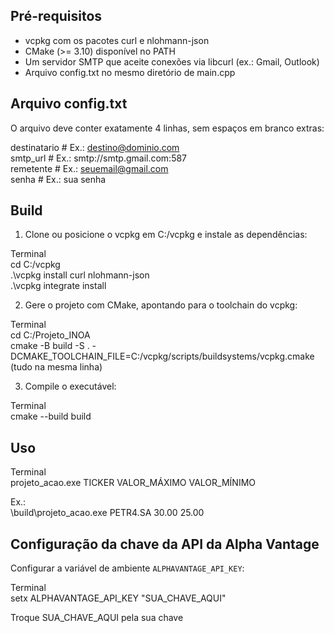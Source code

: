 ## Pré-requisitos

* vcpkg com os pacotes curl e nlohmann-json
* CMake (>= 3.10) disponível no PATH
* Um servidor SMTP que aceite conexões via libcurl (ex.: Gmail, Outlook)
* Arquivo config.txt no mesmo diretório de main.cpp

## Arquivo config.txt

O arquivo deve conter exatamente 4 linhas, sem espaços em branco extras:

destinatario    # Ex.: destino@dominio.com  
smtp_url        # Ex.: smtp://smtp.gmail.com:587  
remetente       # Ex.: seuemail@gmail.com  
senha           # Ex.: sua senha  


## Build

1. Clone ou posicione o vcpkg em C:/vcpkg e instale as dependências:

Terminal  
   cd C:/vcpkg  
   .\vcpkg install curl nlohmann-json  
   .\vcpkg integrate install  


2. Gere o projeto com CMake, apontando para o toolchain do vcpkg:

Terminal  
   cd C:/Projeto_INOA  
   cmake -B build -S . -DCMAKE_TOOLCHAIN_FILE=C:/vcpkg/scripts/buildsystems/vcpkg.cmake (tudo na mesma linha)



3. Compile o executável:

Terminal  
   cmake --build build

## Uso

Terminal  
    projeto_acao.exe TICKER VALOR_MÁXIMO VALOR_MÍNIMO

Ex.:  
\build\projeto_acao.exe PETR4.SA 30.00 25.00


## Configuração da chave da API da Alpha Vantage

Configurar a variável de ambiente `ALPHAVANTAGE_API_KEY`:

Terminal  
   setx ALPHAVANTAGE_API_KEY "SUA_CHAVE_AQUI" 

Troque SUA_CHAVE_AQUI pela sua chave
